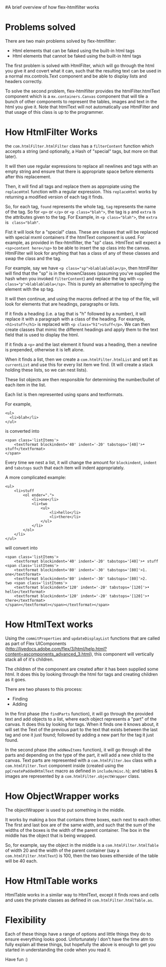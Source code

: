 #A brief overview of how flex-htmlfilter works

# Problems solved #

There are two main problems solved by flex-htmlfilter:
  * Html elements that can be faked using the built-in html tags
  * Html elements that cannot be faked using the built-in html tags

The first problem is solved with HtmlFilter, which will go through the html you give it and covert what it can, such that the resulting text can be used in a normal mx.controls.Text component and be able to display lists and headers correctly.

To solve the second problem, flex-htmlfilter provides the htmlFilter.htmlText component which is a `mx.containers.Canvas` component that will tile a bunch of other components to represent the tables, images and text in the html you give it. Note that htmlText will not automatically use HtmlFilter and that usage of this class is up to the programmer.

# How HtmlFilter Works #

the `com.htmlFilter.htmlFilter` class has a `filterContent` function which accepts a string (and optionally, a Hash of "special" tags, but more on that later).

It will then use regular expressions to replace all newlines and tags with an empty string and ensure that there is appropriate space before elements after this replacement.

Then, it will find all tags and replace them as appropiate using the `replaceHtml` function with a regular expression. This `replaceHtml` works by returning a modified version of each tag it finds.

So, for each tag, `found` represents the whole tag, `tag` represents the name of the tag. So for `<p>` or `</p>` or `<p class="blah">`, the tag is `p` and `extra` is the attributes given to the tag. For Example, in `<p class="blah">`, the `extra` is ` class="blah"`.

Fist it will look for a "special" class. These are classes that will be replaced with special mxml containers if the htmlText component is used. For example, as provided in flex-htmlfilter, the "sp" class. HtmlText will expect a `<sp>content here</sp>` to be able to insert the sp class into the canvas. HtmlFilter will look for anything that has a class of any of these classes and swap the class and the tag.

For example, say we have `<p class="sp">blablablabla</p>`, then htmlFilter will find that the "sp" is in the knownClasses (assuming you've supplied the hash when you invoked `filterContent`) and replace the tag with `<sp class="p">blablablabla</sp>`. This is purely an alternative to specifying the element with the sp tag.

It will then continue, and using the macros defined at the top of the file, will look for elements that are headings, paragraphs or lists.

If it finds a heading (i.e. a tag that is "h" followed by a number), it will replace it with a paragraph with a class of the heading. For example, `<h1>stuff</h1>` is replaced with `<p class="h1">stuff</p>`. We can then create classes that mimic the different headings and apply them to the text field that is used to display the html.

If it finds a `<p>` and the last element it found was a heading, then a newline is prepended, otherwise it is left alone.

When it finds a list, then we create a `com.htmlFilter.htmlList` and set it as `currentList` and use this for every list item we find. (It will create a stack holding these lists, so we can nest lists).

These list objects are then responsible for determining the number/bullet of each item in the list.

Each list is then represented using spans and textformats.

For example,

```
<ul>
  <li>blah</li>
</ul>
```

is converted into

```
<span class='listItems'>
	<textformat blockindent='40' indent='-20' tabstops='[40]'>•	stuff</textformat>
</span>
```

Every time we nest a list, it will change the amount for `blockindent`, `indent` and `tabstops` such that each item will indent appropriately.

A more complicated example:

```
<ul>
    <li>stuff
        <ol ender=".">
            <li>one</li>
            <li>two
                <ul>
                    <li>hello</li>
                    <li>there</li>
                </ul>
            </li>
        </ol>
    </li>
</ul>
```

will convert into

```
<span class='listItems'>
    <textformat blockindent='40' indent='-20' tabstops='[40]'>•	stuff <span class='listItems'>
    <textformat blockindent='80' indent='-30' tabstops='[80]'>1.	one</textformat>
    <textformat blockindent='80' indent='-30' tabstops='[80]'>2.	two <span class='listItems'>
    <textformat blockindent='120' indent='-20' tabstops='[120]'>•	hello</textformat>
    <textformat blockindent='120' indent='-20' tabstops='[120]'>•	there</textformat>
</span></textformat></span></textformat></span>
```

# How HtmlText works #

Using the `commitProperties` and `updateDisplayList` functions that are called as part of Flex UIComponents (http://livedocs.adobe.com/flex/3/html/help.html?content=ascomponents_advanced_3.html), this component will vertically stack all of it's children.

The children of the component are created after it has been supplied some html. It does this by looking through the html for tags and creating children as it goes.

There are two phases to this process:
  * Finding
  * Adding

In the first phase (the `findParts` function), it will go through the provided text and add objects to a list, where each object represents a "part" of the canvas. It does this by looking for tags. When it finds one it knows about, it will set the Text of the previous part to the text that exists between the last tag and one it just found; followed by adding a new part for the tag it just found.

In the second phase (the `addNewItems` function), it will go through all the parts and depending on the type of the part, it will add a new child to the canvas. Text parts are represented with a `com.htmlFilter.box` class with a `com.htmlFilter.Text` component inside (created using the `ppCreatePaddedHtmlText` macro as defined in `include/misc.h`); and tables & images are represented by a `com.htmlFilter.objectWrapper` class.

# How ObjectWrapper works #

The objectWrapper is used to put something in the middle.

It works by making a box that contains three boxes, each next to each other. The first and last box are of the same width, and such that the sum of the widths of the boxes is the width of the parent container. The box in the middle has the object that is being wrapped.

So, for example, say the object in the middle is a `com.htmlFilter.htmlTable` of width 20 and the width of the parent container (say a `com.htmlFilter.htmlText`) is 100, then the two boxes eitherside of the table will be 40 each.

# How HtmlTable works #

HtmlTable works in a similar way to HtmlText, except it finds rows and cells and uses the private classes as defined in `com.htmlFilter.htmlTable.as`.

# Flexibility #

Each of these things have a range of options and little things they do to ensure everything looks good. Unfortunately I don't have the time atm to fully explain all these things, but hopefully the above is enough to get you started in understanding the code when you read it.

Have fun :)